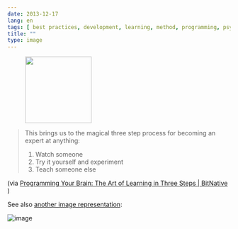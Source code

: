 ```yaml
---
date: 2013-12-17
lang: en
tags: [ best practices, development, learning, method, programming, psychology ]
title: ""
type: image
---
```


<figure>
<a
href="https://hugo.ferreira.cc/this-brings-us-to-the-magical-three-step-process/attachment/271/"
rel="attachment"><img
src="https://hugo.ferreira.cc/wp-content/uploads/2013/12/tumblr_mxy65viGsM1qz82meo1_1280-150x150.jpg"
width="150" height="150" /></a></figure>

> This brings us to the magical three step process for becoming an
> expert at anything:
>
> 1.  Watch someone
> 2.  Try it yourself and experiment
> 3.  Teach someone else

(via [Programming Your Brain: The Art of Learning in Three Steps  | 
BitNative](http://www.bitnative.com/2013/12/14/programming-your-brain-the-art-of-learning-in-three-steps/)
)

See also [another image
representation](https://twitter.com/pixelpillar/status/563644930888048641):

![image](https://31.media.tumblr.com/139f040a3bc2c3a184fc5a9ba5beb313/tumblr_inline_njd2l1K1xK1qz81r1.jpg)

